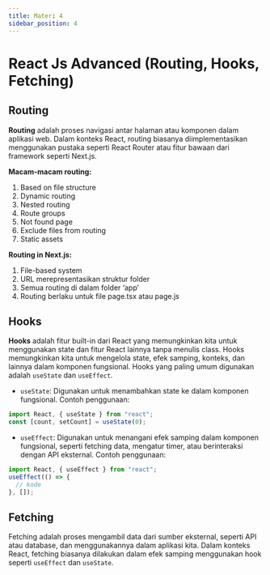 ```yaml
---
title: Materi 4
sidebar_position: 4
---
```


# React Js Advanced (Routing, Hooks, Fetching)

## Routing

**Routing** adalah proses navigasi antar halaman atau komponen dalam aplikasi web. Dalam konteks React, routing biasanya diimplementasikan menggunakan pustaka seperti React Router atau fitur bawaan dari framework seperti Next.js.

**Macam-macam routing:**

1. Based on file structure
2. Dynamic routing
3. Nested routing
4. Route groups
5. Not found page
6. Exclude files from routing
7. Static assets

**Routing in Next.js:**

1. File-based system
2. URL merepresentasikan struktur folder
3. Semua routing di dalam folder ‘app’
4. Routing berlaku untuk file page.tsx atau page.js

## Hooks

**Hooks** adalah fitur built-in dari React yang memungkinkan kita untuk menggunakan state dan fitur React lainnya tanpa menulis class. Hooks memungkinkan kita untuk mengelola state, efek samping, konteks, dan lainnya dalam komponen fungsional. Hooks yang paling umum digunakan adalah `useState` dan `useEffect`.

- `useState`: Digunakan untuk menambahkan state ke dalam komponen fungsional. Contoh penggunaan:

```javascript
import React, { useState } from "react";
const [count, setCount] = useState(0);
```

- `useEffect`: Digunakan untuk menangani efek samping dalam komponen fungsional, seperti fetching data, mengatur timer, atau berinteraksi dengan API eksternal. Contoh penggunaan:

```javascript
import React, { useEffect } from "react";
useEffect(() => {
  // kode
}, []);
```

## Fetching

Fetching adalah proses mengambil data dari sumber eksternal, seperti API atau database, dan menggunakannya dalam aplikasi kita. Dalam konteks React, fetching biasanya dilakukan dalam efek samping menggunakan hook seperti `useEffect` dan `useState`.
